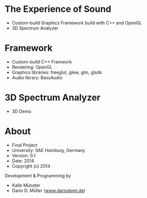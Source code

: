 The Experience of Sound
==============

* Custom-build Graphics Framework build with C++ and OpenGL
* 3D Spectrum Analyzer

Framework
===

  * Custom-build C++ Framwork
  * Rendering: OpenGL
  * Graphics libraries: freeglut, glew, glm, glsdk
  * Audio library: BassAudio

3D Spectrum Analyzer
===
  * 3D Demo

About
======

* Final Project
* University:	SAE Hamburg, Germany
* Version: 		0.1
* Date: 	    2014
* Copyright (c) 2014

Development & Programming by
  * Kalle Münster
  * Dario D. Müller (www.dariodomi.de)
